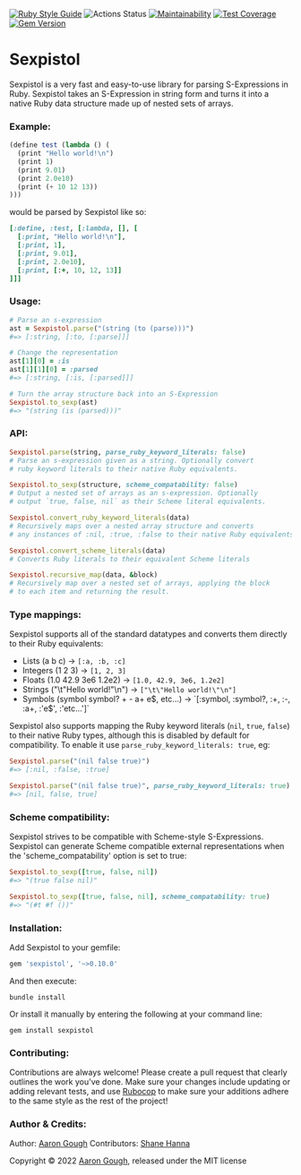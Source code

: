 [![Ruby Style Guide](https://img.shields.io/badge/code_style-rubocop-brightgreen.svg)](https://github.com/rubocop/rubocop)
![Actions Status](https://github.com/aarongough/sexpistol/actions/workflows/ruby.yml/badge.svg)
[![Maintainability](https://api.codeclimate.com/v1/badges/a5ce9269a7b23614103c/maintainability)](https://codeclimate.com/github/aarongough/sexpistol/maintainability)
[![Test Coverage](https://api.codeclimate.com/v1/badges/a5ce9269a7b23614103c/test_coverage)](https://codeclimate.com/github/aarongough/sexpistol/test_coverage)
[![Gem Version](https://badge.fury.io/rb/sexpistol.svg)](https://badge.fury.io/rb/sexpistol)

# Sexpistol

Sexpistol is a very fast and easy-to-use library for parsing S-Expressions in Ruby. Sexpistol takes an S-Expression in string form and turns it into a native Ruby data structure made up of nested sets of arrays.

### Example:

```scheme
(define test (lambda () (
  (print "Hello world!\n")
  (print 1)
  (print 9.01)
  (print 2.0e10)
  (print (+ 10 12 13))
)))
```
  
would be parsed by Sexpistol like so:

```ruby
[:define, :test, [:lambda, [], [
  [:print, "Hello world!\n"],
  [:print, 1],
  [:print, 9.01],
  [:print, 2.0e10],
  [:print, [:+, 10, 12, 13]]
]]]
```

### Usage:

```ruby
# Parse an s-expression
ast = Sexpistol.parse("(string (to (parse)))")
#=> [:string, [:to, [:parse]]]

# Change the representation
ast[1][0] = :is
ast[1][1][0] = :parsed
#=> [:string, [:is, [:parsed]]]

# Turn the array structure back into an S-Expression
Sexpistol.to_sexp(ast)
#=> "(string (is (parsed)))"
```

### API:
```ruby
Sexpistol.parse(string, parse_ruby_keyword_literals: false)
# Parse an s-expression given as a string. Optionally convert 
# ruby keyword literals to their native Ruby equivalents.

Sexpistol.to_sexp(structure, scheme_compatability: false)
# Output a nested set of arrays as an s-expression. Optionally 
# output `true, false, nil` as their Scheme literal equivalents.

Sexpistol.convert_ruby_keyword_literals(data)
# Recursively maps over a nested array structure and converts 
# any instances of :nil, :true, :false to their native Ruby equivalents.

Sexpistol.convert_scheme_literals(data)
# Converts Ruby literals to their equivalent Scheme literals

Sexpistol.recursive_map(data, &block)
# Recursively map over a nested set of arrays, applying the block 
# to each item and returning the result.
```
  
### Type mappings:

Sexpistol supports all of the standard datatypes and converts them directly to their Ruby equivalents:

- Lists (a b c) -> `[:a, :b, :c]`
- Integers (1 2 3) -> `[1, 2, 3]`
- Floats (1.0 42.9 3e6 1.2e2) -> `[1.0, 42.9, 3e6, 1.2e2]`
- Strings ("\t\"Hello world!\"\n") -> `["\t\"Hello world!\"\n"]`
- Symbols (symbol symbol? + - a+ e$, etc...) -> `[:symbol, :symbol?, :+, :-, :a+, :'e$', :'etc...']`

Sexpistol also supports mapping the Ruby keyword literals (`nil`, `true`, `false`) to their native Ruby types, although this is disabled by default for compatibility. To enable it use `parse_ruby_keyword_literals: true`, eg:
 
```ruby 
Sexpistol.parse("(nil false true)")
#=> [:nil, :false, :true]

Sexpistol.parse("(nil false true)", parse_ruby_keyword_literals: true)
#=> [nil, false, true]
```
  
### Scheme compatibility:

Sexpistol strives to be compatible with Scheme-style S-Expressions. Sexpistol can generate Scheme compatible external representations when the 'scheme_compatability' option is set to true:

```ruby
Sexpistol.to_sexp([true, false, nil])
#=> "(true false nil)"

Sexpistol.to_sexp([true, false, nil], scheme_compatability: true)
#=> "(#t #f ())"
```
  
### Installation:

Add Sexpistol to your gemfile:

```ruby
gem 'sexpistol', '~>0.10.0'
```

And then execute:

```
bundle install
```

Or install it manually by entering the following at your command line:

```
gem install sexpistol
```

### Contributing:

Contributions are always welcome! Please create a pull request that clearly outlines the work you've done. Make sure your changes include updating or adding relevant tests, and use [Rubocop](https://github.com/rubocop/rubocop) to make sure your additions adhere to the same style as the rest of the project!

### Author & Credits:

Author: [Aaron Gough](mailto:aaron@aarongough.com)
Contributors: [Shane Hanna](http://github.com/shanna)

Copyright © 2022 [Aaron Gough](http://thingsaaronmade.com/), released under the MIT license